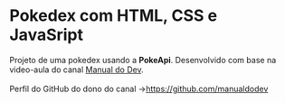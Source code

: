 # Pokedex com HTML, CSS e JavaSript

Projeto de uma pokedex usando a **PokeApi**. Desenvolvido com base na video-aula do canal <a href="https://www.youtube.com/watch?v=SjtdH3dWLa8&t=1405s">Manual do Dev</a>.<br><br>
Perfil do GitHub do dono do canal ->https://github.com/manualdodev
